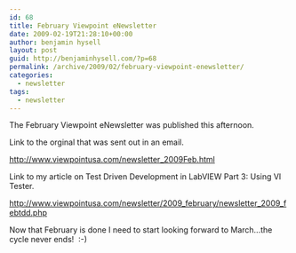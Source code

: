 ```yaml
---
id: 68
title: February Viewpoint eNewsletter
date: 2009-02-19T21:28:10+00:00
author: benjamin hysell
layout: post
guid: http://benjaminhysell.com/?p=68
permalink: /archive/2009/02/february-viewpoint-enewsletter/
categories:
  - newsletter
tags:
  - newsletter
---
```

The February Viewpoint eNewsletter was published this afternoon.

Link to the orginal that was sent out in an email.

<a href="http://www.viewpointusa.com/newsletter_2009Feb.html" target="_blank">http://www.viewpointusa.com/newsletter_2009Feb.html</a>

Link to my article on Test Driven Development in LabVIEW Part 3: Using VI Tester.

<a href="http://www.viewpointusa.com/newsletter/2009_february/newsletter_2009_febtdd.php" target="_blank">http://www.viewpointusa.com/newsletter/2009_february/newsletter_2009_febtdd.php</a>

Now that February is done I need to start looking forward to March...the cycle never ends!  :-)